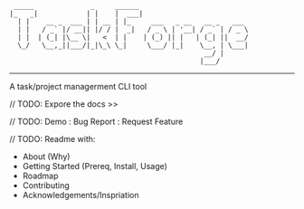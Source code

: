 ```
 _____              _     ______
|_   _|            | |    |  ___|
  | |    __ _  ___ | | __ | |_     ___   _ __   __ _   ___
  | |   / _` |/ __|| |/ / |  _|   / _ \ | '__| / _` | / _ \
  | |  | (_| |\__ \|   <  | |    | (_) || |   | (_| ||  __/
  \_/   \__,_||___/|_|\_\ \_|     \___/ |_|    \__, | \___|
                                                __/ |
                                               |___/
```

---

A task/project managerment CLI tool

// TODO: Expore the docs >>

// TODO: Demo : Bug Report : Request Feature

// TODO: Readme with:

- About (Why)
- Getting Started (Prereq, Install, Usage)
- Roadmap
- Contributing
- Acknowledgements/Inspriation
